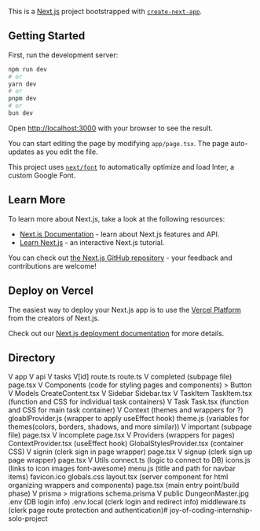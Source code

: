 This is a [Next.js](https://nextjs.org/) project bootstrapped with [`create-next-app`](https://github.com/vercel/next.js/tree/canary/packages/create-next-app).

## Getting Started

First, run the development server:

```bash
npm run dev
# or
yarn dev
# or
pnpm dev
# or
bun dev
```

Open [http://localhost:3000](http://localhost:3000) with your browser to see the result.

You can start editing the page by modifying `app/page.tsx`. The page auto-updates as you edit the file.

This project uses [`next/font`](https://nextjs.org/docs/basic-features/font-optimization) to automatically optimize and load Inter, a custom Google Font.

## Learn More

To learn more about Next.js, take a look at the following resources:

- [Next.js Documentation](https://nextjs.org/docs) - learn about Next.js features and API.
- [Learn Next.js](https://nextjs.org/learn) - an interactive Next.js tutorial.

You can check out [the Next.js GitHub repository](https://github.com/vercel/next.js/) - your feedback and contributions are welcome!

## Deploy on Vercel

The easiest way to deploy your Next.js app is to use the [Vercel Platform](https://vercel.com/new?utm_medium=default-template&filter=next.js&utm_source=create-next-app&utm_campaign=create-next-app-readme) from the creators of Next.js.

Check out our [Next.js deployment documentation](https://nextjs.org/docs/deployment) for more details.

## Directory
V app
    V api
        V tasks
            V[id]
                route.ts
            route.ts
    V completed (subpage file)
        page.tsx
    V Components (code for styling pages and components)
        > Button
        V Models
            CreateContent.tsx
        V Sidebar
            Sidebar.tsx
        V TaskItem
            TaskItem.tsx (function and CSS for individual task containers)
        V Task
            Task.tsx (function and CSS for main task container)
    V Context (themes and wrappers for ?)
        gloablProvider.js (wrapper to apply useEffect hook)
        theme.js (variables for themes(colors, borders, shadows, and more similar))
    V important (subpage file)
        page.tsx
    V incomplete
        page.tsx
    V Providers (wrappers for pages)
        ContextProvider.tsx (useEffect hook)
        GlobalStylesProvider.tsx (container CSS)
    V signin (clerk sign in page wrapper)
        page.tsx
    V signup (clerk sign up page wrapper)
        page.tsx
    V Utils 
        connect.ts (logic to connect to DB)
        icons.js (links to icon images font-awesome)
        menu.js (title and path for navbar items)
    favicon.ico
    globals.css
    layout.tsx (server component for html organizing wrappers and components)
    page.tsx (main entry point/build phase)
V prisma 
    > migrations
    schema.prisma
V public
    DungeonMaster.jpg
.env (DB login info)
.env.local (clerk login and redirect info)
middleware.ts (clerk page route protection and authentication)# joy-of-coding-internship-solo-project
